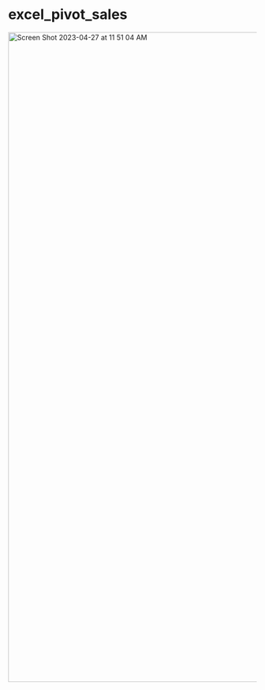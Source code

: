 # excel_pivot_sales

<img width="1317" alt="Screen Shot 2023-04-27 at 11 51 04 AM" src="https://user-images.githubusercontent.com/77419851/234963182-43a5734c-7203-49cf-afdf-06d41b747b51.png">
